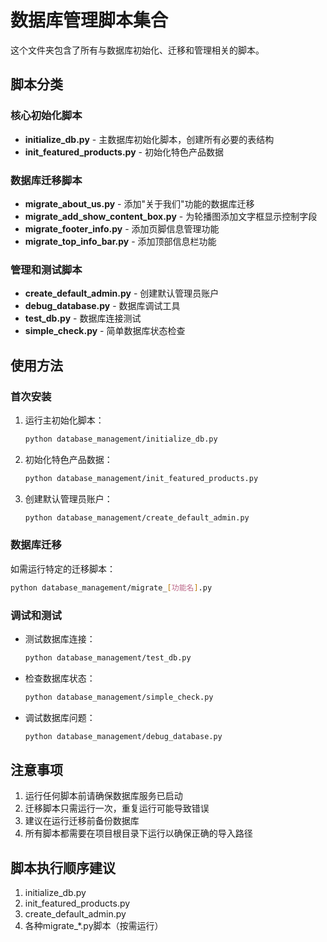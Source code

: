 # 数据库管理脚本集合

这个文件夹包含了所有与数据库初始化、迁移和管理相关的脚本。

## 脚本分类

### 核心初始化脚本
- **initialize_db.py** - 主数据库初始化脚本，创建所有必要的表结构
- **init_featured_products.py** - 初始化特色产品数据

### 数据库迁移脚本
- **migrate_about_us.py** - 添加"关于我们"功能的数据库迁移
- **migrate_add_show_content_box.py** - 为轮播图添加文字框显示控制字段
- **migrate_footer_info.py** - 添加页脚信息管理功能
- **migrate_top_info_bar.py** - 添加顶部信息栏功能

### 管理和测试脚本
- **create_default_admin.py** - 创建默认管理员账户
- **debug_database.py** - 数据库调试工具
- **test_db.py** - 数据库连接测试
- **simple_check.py** - 简单数据库状态检查

## 使用方法

### 首次安装
1. 运行主初始化脚本：
   ```bash
   python database_management/initialize_db.py
   ```

2. 初始化特色产品数据：
   ```bash
   python database_management/init_featured_products.py
   ```

3. 创建默认管理员账户：
   ```bash
   python database_management/create_default_admin.py
   ```

### 数据库迁移
如需运行特定的迁移脚本：
```bash
python database_management/migrate_[功能名].py
```

### 调试和测试
- 测试数据库连接：
  ```bash
  python database_management/test_db.py
  ```

- 检查数据库状态：
  ```bash
  python database_management/simple_check.py
  ```

- 调试数据库问题：
  ```bash
  python database_management/debug_database.py
  ```

## 注意事项
1. 运行任何脚本前请确保数据库服务已启动
2. 迁移脚本只需运行一次，重复运行可能导致错误
3. 建议在运行迁移前备份数据库
4. 所有脚本都需要在项目根目录下运行以确保正确的导入路径

## 脚本执行顺序建议
1. initialize_db.py
2. init_featured_products.py
3. create_default_admin.py
4. 各种migrate_*.py脚本（按需运行）